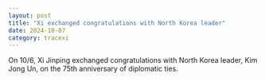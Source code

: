 ```yaml
---
layout: post
title: "Xi exchanged congratulations with North Korea leader"
date: 2024-10-07
category: tracexi
---
```


On 10/6, Xi Jinping exchanged congratulations with North Korea leader, Kim Jong Un, on the 75th anniversary of diplomatic ties.
